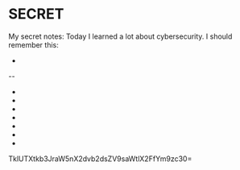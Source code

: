 # SECRET
My secret notes:  Today I learned a lot about cybersecurity. I should remember this:  

-
--

-
-
-
-
-

-
-

TklUTXtkb3JraW5nX2dvb2dsZV9saWtlX2FfYm9zc30= 
